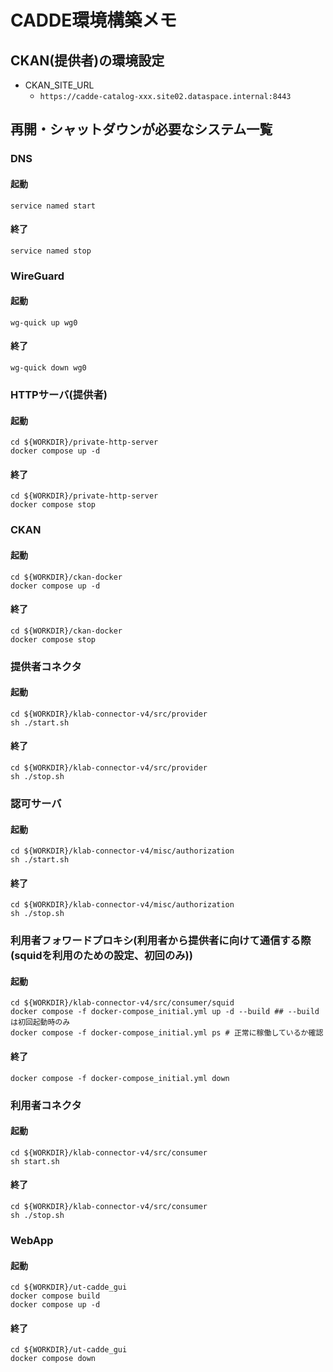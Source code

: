 # CADDE環境構築メモ
## CKAN(提供者)の環境設定
- CKAN_SITE_URL
  - `https://cadde-catalog-xxx.site02.dataspace.internal:8443`

## 再開・シャットダウンが必要なシステム一覧
### DNS
#### 起動
```
service named start
```
#### 終了
```
service named stop
```

### WireGuard
#### 起動
```
wg-quick up wg0
```
#### 終了
```
wg-quick down wg0
```

### HTTPサーバ(提供者)
#### 起動
```
cd ${WORKDIR}/private-http-server
docker compose up -d
```
#### 終了
```
cd ${WORKDIR}/private-http-server
docker compose stop
```

### CKAN
#### 起動
```
cd ${WORKDIR}/ckan-docker
docker compose up -d
```
#### 終了
```
cd ${WORKDIR}/ckan-docker
docker compose stop
```

### 提供者コネクタ
#### 起動
```
cd ${WORKDIR}/klab-connector-v4/src/provider
sh ./start.sh
```
#### 終了
```
cd ${WORKDIR}/klab-connector-v4/src/provider
sh ./stop.sh
```

### 認可サーバ
#### 起動
```
cd ${WORKDIR}/klab-connector-v4/misc/authorization
sh ./start.sh
```
#### 終了
```
cd ${WORKDIR}/klab-connector-v4/misc/authorization
sh ./stop.sh
```

### 利用者フォワードプロキシ(利用者から提供者に向けて通信する際(squidを利用のための設定、初回のみ))
#### 起動
```
cd ${WORKDIR}/klab-connector-v4/src/consumer/squid
docker compose -f docker-compose_initial.yml up -d --build ## --buildは初回起動時のみ
docker compose -f docker-compose_initial.yml ps # 正常に稼働しているか確認
```
#### 終了
```
docker compose -f docker-compose_initial.yml down
```

### 利用者コネクタ
#### 起動
```
cd ${WORKDIR}/klab-connector-v4/src/consumer
sh start.sh
```
#### 終了
```
cd ${WORKDIR}/klab-connector-v4/src/consumer
sh ./stop.sh
```

### WebApp
#### 起動
```
cd ${WORKDIR}/ut-cadde_gui
docker compose build
docker compose up -d
```
#### 終了
```
cd ${WORKDIR}/ut-cadde_gui
docker compose down
```

